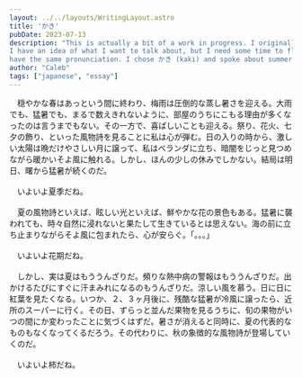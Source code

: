 ```yaml
---
layout: ../../layouts/WritingLayout.astro
title: 'かき'
pubDate: 2023-07-13
description: "This is actually a bit of a work in progress. I originally wrote it on the above date, but in the end, I didn't really like the second paragraph.
I have an idea of what I want to talk about, but I need some time to flesh it out. But either way, the theme of this piece was to creatively use words that
have the same pronunciation. I chose かき (kaki) and spoke about summer and the eventual transition to autumn, as by that time I was already totally sick of summer."
author: "Caleb"
tags: ["japanese", "essay"]
---
```


　穏やかな春はあっという間に終わり、梅雨は圧倒的な蒸し暑さを迎える。大雨でも、猛暑でも、まるで数えきれないように、部屋のうちにこもる理由が多くなったのは言うまでもない。その一方で、喜ばしいことも迎える。祭り、花火、七夕の飾り、といった風物詩を見ることに私は心が弾む。日の入りの時から、激しい太陽は晩だけやさしい月に譲って、私はベランダに立ち、暗闇をじっと見つめながら暖かいそよ風に触れる。しかし、ほんの少しの休みでしかない。結局は明日、曙から猛暑が続くのだ。
<br><br>
　いよいよ夏季だね。
<br><br>
　夏の風物詩といえば、眩しい光といえば、鮮やかな花の景色もある。猛暑に襲われても、時々自然に浸れないと果たして生きているとは思えない。海の前に立ち止まりながらそよ風に包まれたら、心が安らぐ。「。。。」
<br><br>
　いよいよ花期だね。
<br><br>
　しかし、実は夏はもううんざりだ。頻りな熱中病の警報はもううんざりだ。出かけるたびにすぐに汗まみれになるのもうんざりだ。涼しい風を慕う。日に日に紅葉を見たくなる。いつか、２、３ヶ月後に、残酷な猛暑が冷風に譲ったら、近所のスーパーに行く。その日、ずらっと並んだ果物を見るうちに、旬の果物がいつの間にか変わったことに気づくはずだ。暑さが消えると同時に、夏の代表的なものもなくなってくるだろう。その代わりに、秋の象徴的な風物詩が登場していくのだ。
<br><br>
　いよいよ柿だね。